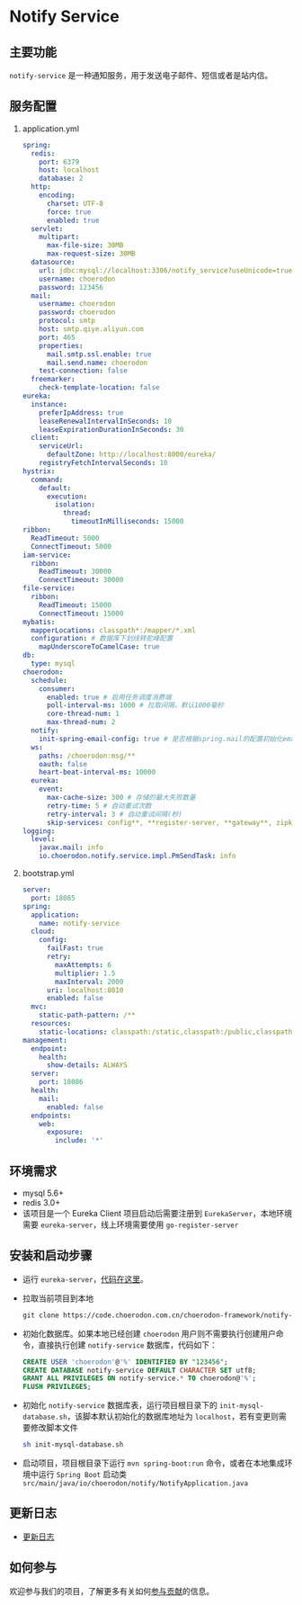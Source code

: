 # Notify Service

## 主要功能

`notify-service` 是一种通知服务，用于发送电子邮件、短信或者是站内信。

## 服务配置

1. application.yml

   ```YAML
   spring:
     redis:
       port: 6379
       host: localhost
       database: 2
     http:
       encoding:
         charset: UTF-8
         force: true
         enabled: true
     servlet:
       multipart:
         max-file-size: 30MB
         max-request-size: 30MB
     datasource:
       url: jdbc:mysql://localhost:3306/notify_service?useUnicode=true&characterEncoding=utf-8&useSSL=false&useInformationSchema=true&remarks=true
       username: choerodon
       password: 123456
     mail:
       username: choerodon
       password: choerodon
       protocol: smtp
       host: smtp.qiye.aliyun.com
       port: 465
       properties:
         mail.smtp.ssl.enable: true
         mail.send.name: choerodon
       test-connection: false
     freemarker:
       check-template-location: false
   eureka:
     instance:
       preferIpAddress: true
       leaseRenewalIntervalInSeconds: 10
       leaseExpirationDurationInSeconds: 30
     client:
       serviceUrl:
         defaultZone: http://localhost:8000/eureka/
       registryFetchIntervalSeconds: 10
   hystrix:
     command:
       default:
         execution:
           isolation:
             thread:
               timeoutInMilliseconds: 15000
   ribbon:
     ReadTimeout: 5000
     ConnectTimeout: 5000
   iam-service:
     ribbon:
       ReadTimeout: 30000
       ConnectTimeout: 30000
   file-service:
     ribbon:
       ReadTimeout: 15000
       ConnectTimeout: 15000
   mybatis:
     mapperLocations: classpath*:/mapper/*.xml
     configuration: # 数据库下划线转驼峰配置
       mapUnderscoreToCamelCase: true
   db:
     type: mysql
   choerodon:
     schedule:
       consumer:
         enabled: true # 启用任务调度消费端
         poll-interval-ms: 1000 # 拉取间隔，默认1000毫秒
         core-thread-num: 1
         max-thread-num: 2
     notify:
       init-spring-email-config: true # 是否根据spring.mail的配置初始化email配置
     ws:
       paths: /choerodon:msg/**
       oauth: false
       heart-beat-interval-ms: 10000
     eureka:
       event:
         max-cache-size: 300 # 存储的最大失败数量
         retry-time: 5 # 自动重试次数
         retry-interval: 3 # 自动重试间隔(秒)
         skip-services: config**, **register-server, **gateway**, zipkin**, hystrix**, oauth**
   logging:
     level:
       javax.mail: info
       io.choerodon.notify.service.impl.PmSendTask: info
   ```

2. bootstrap.yml

   ```yaml
   server:
     port: 18085
   spring:
     application:
       name: notify-service
     cloud:
       config:
         failFast: true
         retry:
           maxAttempts: 6
           multiplier: 1.5
           maxInterval: 2000
         uri: localhost:8010
         enabled: false
     mvc:
       static-path-pattern: /**
     resources:
       static-locations: classpath:/static,classpath:/public,classpath:/resources,classpath:/META-INF/resources,file:/dist
   management:
     endpoint:
       health:
         show-details: ALWAYS
     server:
       port: 18086
     health:
       mail:
         enabled: false
     endpoints:
       web:
         exposure:
           include: '*'
   ```

## 环境需求

- mysql 5.6+
- redis 3.0+
- 该项目是一个 Eureka Client 项目启动后需要注册到 `EurekaServer`，本地环境需要 `eureka-server`，线上环境需要使用 `go-register-server`

## 安装和启动步骤

- 运行 `eureka-server`，[代码在这里](https://code.choerodon.com.cn/choerodon-framework/eureka-server.git)。

- 拉取当前项目到本地

  ```xml
  git clone https://code.choerodon.com.cn/choerodon-framework/notify-service.git
  ```

- 初始化数据库。如果本地已经创建 `choerodon` 用户则不需要执行创建用户命令，直接执行创建 `notify-service` 数据库，代码如下：

  ```sql
  CREATE USER 'choerodon'@'%' IDENTIFIED BY "123456";
  CREATE DATABASE notify-service DEFAULT CHARACTER SET utf8;
  GRANT ALL PRIVILEGES ON notify-service.* TO choerodon@'%';
  FLUSH PRIVILEGES;
  ```

- 初始化 `notify-service` 数据库表，运行项目根目录下的 `init-mysql-database.sh`，该脚本默认初始化的数据库地址为 `localhost`，若有变更则需要修改脚本文件

  ```sh
  sh init-mysql-database.sh
  ```

- 启动项目，项目根目录下运行 `mvn spring-boot:run` 命令，或者在本地集成环境中运行 `Spring Boot` 启动类 `src/main/java/io/choerodon/notify/NotifyApplication.java`

## 更新日志

- [更新日志](./CHANGELOG.zh-CN.md)

## 如何参与

欢迎参与我们的项目，了解更多有关如何[参与贡献](https://github.com/choerodon/choerodon/blob/master/CONTRIBUTING.md)的信息。

